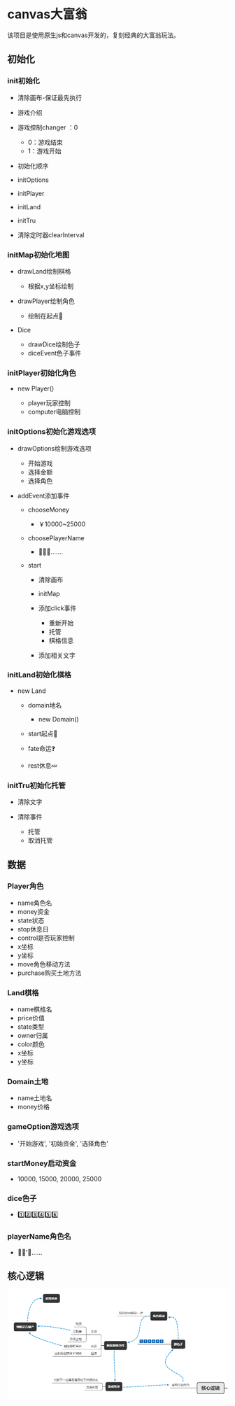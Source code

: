 # canvas大富翁

该项目是使用原生js和canvas开发的，复刻经典的大富翁玩法。

## 初始化

### init初始化

- 清除画布-保证最先执行
- 游戏介绍
- 游戏控制changer ：0

	- 0：游戏结束
	- 1：游戏开始

- 初始化顺序
- initOptions
- initPlayer
- initLand
- initTru
- 清除定时器clearInterval

### initMap初始化地图

- drawLand绘制棋格

	- 根据x,y坐标绘制

- drawPlayer绘制角色

	- 绘制在起点🚩

- Dice

	- drawDice绘制色子
	- diceEvent色子事件

### initPlayer初始化角色

- new Player()

	- player玩家控制
	- computer电脑控制

### initOptions初始化游戏选项

- drawOptions绘制游戏选项

	- 开始游戏
	- 选择金额
	- 选择角色

- addEvent添加事件

	- chooseMoney

		- ￥10000~25000

	- choosePlayerName

		- 👼🧔🤴.......

	- start

		- 清除画布
		- initMap
		- 添加click事件

			- 重新开始
			- 托管
			- 棋格信息

		- 添加相关文字

### initLand初始化棋格

- new Land

	- domain地名

		- new Domain()

	- start起点🚩
	- fate命运❓
	- rest休息💤

### initTru初始化托管

- 清除文字
- 清除事件

	- 托管
	- 取消托管

## 数据

### Player角色

- name角色名
- money资金
- state状态
- stop休息日
- control是否玩家控制
- x坐标
- y坐标
- move角色移动方法
- purchase购买土地方法

### Land棋格

- name棋格名
- price价值
- state类型
- owner归属
- color颜色
- x坐标
- y坐标

### Domain土地

- name土地名
- money价格

### gameOption游戏选项

- '开始游戏', '初始资金', '选择角色'

### startMoney启动资金

- 10000, 15000, 20000, 25000

### dice色子

- 1️⃣2️⃣3️⃣4️⃣5️⃣6️⃣

### playerName角色名

- 👼🧔'🤴......

## 核心逻辑

![add image](https://github.com/luo-h-x/monopoly/blob/master/img/monoply.png)
